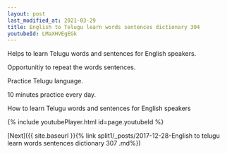```yaml
---
layout: post
last_modified_at: 2021-03-29
title: English to Telugu learn words sentences dictionary 304 
youtubeId: LMaXHVEgEGk
---
```

 
 
Helps to learn Telugu words and sentences for English speakers.

Opportunitiy to repeat the words sentences. 

Practice Telugu language. 
 
10 minutes practice every day. 
 
How to learn Telugu words and sentences for English speakers 
 
{% include youtubePlayer.html id=page.youtubeId %}
 
 
[Next]({{ site.baseurl }}{% link  split1/_posts/2017-12-28-English to telugu learn words sentences dictionary 307 .md%})
 

